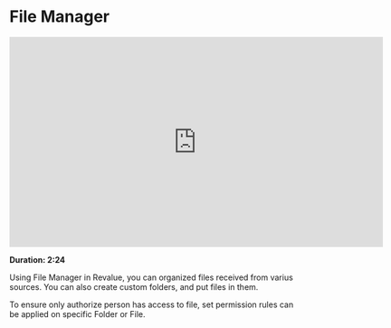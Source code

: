 # File Manager

<iframe width="660" height="371" src="https://www.youtube.com/embed/4-osLW3E_Rk" frameborder="0" allowfullscreen></iframe>

**Duration: 2:24**

Using File Manager in Revalue, you can organized files received from varius sources. You can also create custom folders, and put files in them.

To ensure only authorize person has access to file, set permission rules can be applied on specific Folder or File.